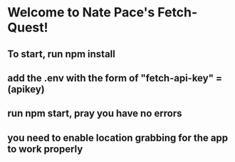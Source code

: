 # Welcome to Nate Pace's Fetch-Quest!

## To start, run npm install

## add the .env with the form of "fetch-api-key" = (apikey)

## run npm start, pray you have no errors

## you need to enable location grabbing for the app to work properly


